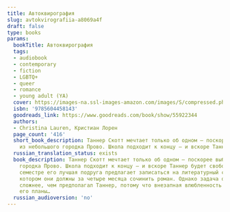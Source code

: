 ```yaml
---
title: Автоквирография
slug: avtokvirografiia-a8069a4f
draft: false
type: books
params:
  bookTitle: Автоквирография
  tags:
  - audiobook
  - contemporary
  - fiction
  - LGBTQ+
  - queer
  - romance
  - young adult (YA)
  cover: https://images-na.ssl-images-amazon.com/images/S/compressed.photo.goodreads.com/books/1605623377i/55922344.jpg
  isbn: '9785604458143'
  goodreads_link: https://www.goodreads.com/book/show/55922344
  authors:
  - Christina Lauren, Кристиан Лорен
  page_count: '416'
  short_book_description: Таннер Скотт мечтает только об одном — поскорее выбраться
    из небольшого городка Прово. Школа подходит к концу — и вскоре Таннер будет свободен.
  russian_translation_status: exists
  book_description: Таннер Скотт мечтает только об одном — поскорее выбраться из небольшого
    городка Прово. Школа подходит к концу — и вскоре Таннер будет свободен. В последнем
    семестре его лучшая подруга предлагает записаться на литера­турный семинар, на
    котором они должны за четыре месяца сочинить роман. Однако задача оказывается
    сложнее, чем предполагал Таннер, потому что вне­запная влюбленность рушит все
    его планы…
  russian_audioversion: 'no'
---
```

